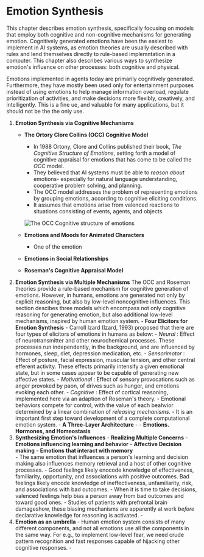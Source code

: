 # Emotion Synthesis

This chapter describes emotion synthesis, specifically focusing on models that employ both cognitive and non-cognitive mechanisms for generating emotion. Cognitively generated emotions have been the easiest to implement in AI systems, as emotion theories are usually described with rules and lend themselves directly to rule-based implemntation in a computer. This chapter also describes various ways to synthesize emotion's influence on other processes: both cognitive and physical.

Emotions implemented in agents today are primarily cognitively generated. Furthermore, they have mostly been used only for entertainment purposes instead of using emotions to help manage information overload, regulate prioritization of activities, and make decisions more flexibly, creatively, and intelligently. This is a fine ue, and valuable for many applications, but it should not be the the only use.
1. **Emotion Synthesis via Cognitive Mechanisms**
	- **The Ortory Clore Collins (OCC) Cognitive Model**
		- In 1988 Ortony, Clore and Collins published their book, *The Cognitive Structure of Emotions*, setting forth a model of cognitive appraisal for emotions that has come to be called the *OCC* model.
		- They believed that AI systems must be able to *reason about* emotions- especially for natural language understanding, cooperative problem solving, and planning.
		- The OCC model addresses the problem of representing emotions by grouping emotions, according to cognitive eliciting conditions.
		- It assumes that emotions arise from valenced reactions to situations consisting of events, agents, and objects.

		![The OCC Cognitive structure of emotions](https://www.google.com/url?sa=i&url=http%3A%2F%2Fwww.idsia.ch%2F~steunebrink%2FPublications%2FKI09_OCC_revisited.pdf&psig=AOvVaw0R_CKfpt6C9TH5no4JYSLY&ust=1585822526192000&source=images&cd=vfe&ved=0CAIQjRxqFwoTCMjTnbX_xugCFQAAAAAdAAAAABAV)
	- **Emotions and Moods for Animated Characters**
		- One of the emotion
	- **Emotions in Social Relationships**
	- **Roseman's Cognitive Appraisal Model**
2. **Emotion Synthesis via Multiple Mechanisms**
		The OCC and Roseman theories provide a rule-based mechanism for cognitive generation of emotions. However, in humans, emotions are generated not only by explicit reasoning, but also by low-level noncognitive influences. This section descibes three models which encompass not only cognitive reasoning for generating emotion, but also additional low-level mechanisms, inspired by human emotion system.
		- **Four Elicitors for Emotion Synthesis**
			- Carroll Izard (Izard, 1993) proposed that there are four types of elicitors of emotions in humans as below:
				- *Neural* : Effect of neurotransmitter and other neurochemical processes. These processes run independently, in the background, and are influenced by hormones, sleep, diet, depression medication, etc.
				- *Sensorimotor* : Effect of posture, facial expression, muscular tension, and other central efferent activity. These effects primarily intensify a given emotional state, but in some cases appear to be capable of generating new affective states.
				- *Motivational* : Effect of sensory provocations such as anger provoked by paon, of drives such as hunger, and emotions evoking each other.
				- *Cognitive* : Effect of cortical reasoning, implemented here via an adaption of Roseman's theory.
			- Emotional behaviors compete for control, with the value of each beahvior determined by a linear combination of *releasing mechanisms.*
			- It is an important first step toward development of a complete computational emotion system.
		- **A Three-Layer Architecture**
			- 
		- **Emotions. Hormones, and Homeostasis**
3. **Synthesizing Emotion's Influences**
		- **Realizing Multiple Concerns**
		- **Emotions influencing learning and behavior**
		- **Affective Decision making**
		- **Emotions that interact with memory**	
			- The same emotion that influences a person's learning and decision making also influences memory retrieval and a host of other cognitive processes.
			- Good feelings likely enocode knowledge of effectiveness, familiarity, opportunity, and associations with positive outcomes. Bad feelings likely encode knowledge of ineffectiveness, unfamiliarity, risk, and associations with bad outcomes.
			- When it is time to take decisions, valenced feelings help bias a person away from bad outcomes and toward good ones. 
			- Studies of patients with prefrontal brain damageshow, these biasing mechanisms are apparently at work *before* declarative knowledge for reasoning is activated.
			- 
4. **Emotion as an umbrella**
		- Human emotion system consists of many different components, and not all emotions use all the components in the same way. For e.g., to implement low-level fear, we need crude pattern recognition and fast responses capable of hijacking other cognitive responses.
		- 
